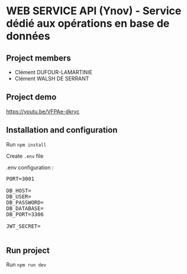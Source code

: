 # WEB SERVICE API (Ynov) - Service dédié aux opérations en base de données

## Project members

-   Clément DUFOUR-LAMARTINIE
-   Clément WALSH DE SERRANT

## Project demo

https://youtu.be/VFPAe-dkryc

## Installation and configuration

Run `npm install`

Create `.env` file

.env configuration :

 <pre>
PORT=3001

DB_HOST=
DB_USER=
DB_PASSWORD=
DB_DATABASE=
DB_PORT=3306

JWT_SECRET=
 </pre>

## Run project

Run `npm run dev`
